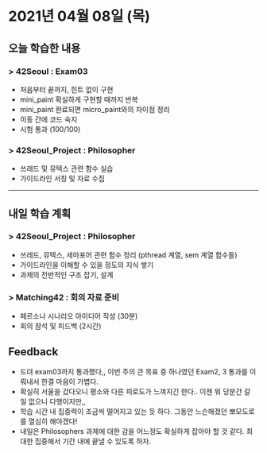 # 2021년 04월 08일 (목) 

## 오늘 학습한 내용

### > 42Seoul : Exam03

- 처음부터 끝까지, 힌트 없이 구현
- mini_paint 확실하게 구현할 때까지 반복
- mini_paint 완료되면 micro_paint와의 차이점 정리
- 이동 간에 코드 숙지
- 시험 통과 (100/100)

### > 42Seoul_Project : Philosopher

- 쓰레드 및 뮤텍스 관련 함수 실습
- 가이드라인 서칭 및 자료 수집

---

## 내일 학습 계획

### > 42Seoul_Project : Philosopher

- 쓰레드, 뮤텍스, 세마포어 관련 함수 정리 (pthread 계열, sem 계열 함수들)
- 가이드라인을 이해할 수 있을 정도의 지식 쌓기
- 과제의 전반적인 구조 잡기, 설계

### > Matching42 :  회의 자료 준비

- 페르소나 시나리오 아이디어 작성 (30분)
- 회의 참석 및 피드백 (2시간)

## Feedback

- 드뎌 exam03까지 통과했다,, 이번 주의 큰 목표 중 하나였던 Exam2, 3 통과를 이뤄내서 한결 마음이 가볍다.
- 확실히 서울을 갔다오니 평소와 다른 피로도가 느껴지긴 한다.. 이젠 뭐 당분간 갈 일 없으니 다행이지만,,
- 학습 시간 내 집중력이 조금씩 떨어지고 있는 듯 하다. 그동안 느슨해졌던 뽀모도로를 열심히 해야겠다!
- 내일은 Philosophers 과제에 대한 감을 어느정도 확실하게 잡아야 할 것 같다. 최대한 집중해서 기간 내에 끝낼 수 있도록 하자.
